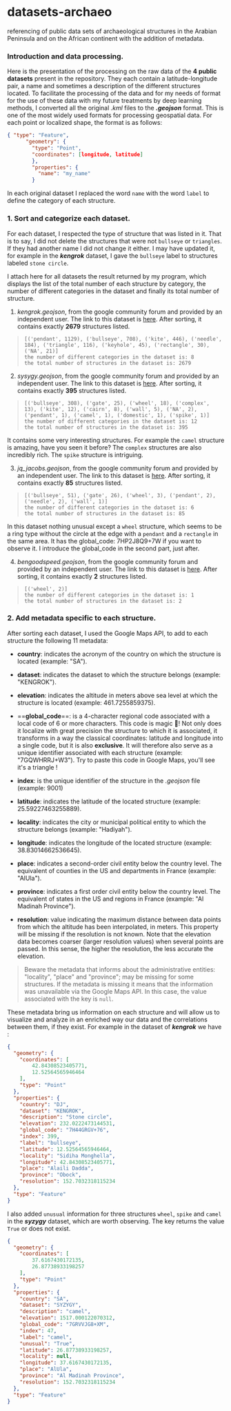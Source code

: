 # datasets-archaeo
referencing of public data sets of archaeological structures in the Arabian Peninsula and on the African continent with the addition of metadata.

### Introduction and data processing.

Here is the presentation of the processing on the raw data of the **4 public datasets** present in the repository. They each contain a latitude-longitude pair, a name and sometimes a description of the different structures located. To facilitate the processing of the data and for my needs of format for the use of these data with my future treatments by deep learning methods, I converted all the original _.kml_ files to the _**.geojson**_ format. This is one of the most widely used formats for processing geospatial data. For each point or localized shape, the format is as follows:

```json
{ "type": "Feature",
      "geometry": {
        "type": "Point",
        "coordinates": [longitude, latitude]
        },
        "properties": {
          "name": "my_name"
        }
```
        
In each original dataset I replaced the word `name` with the word `label` to define the category of each structure.

### 1.  Sort and categorize each dataset.

For each dataset, I respected the type of structure that was listed in it. That is to say, I did not delete the structures that were not `bullseye` or `triangles`. If they had another name I did not change it either. I may have updated it, for example in the ***kengrok*** dataset, I gave the `bullseye` label to structures labeled `stone circle`. 


I attach here for all datasets the result returned by my program, which displays the list of the total number of each structure by category, the number of different categories in the dataset and finally its total number of structure.

1. *kengrok.geojson*, from the google community forum and provided by an independent user. The link to this dataset is [here](https://googleearthcommunity.proboards.com/thread/883/neolithic-sites-arabia-africa-kengrok). After sorting, it contains exactly **2679** structures listed.
> 
> ```
> [('pendant', 1129), ('bullseye', 708), ('kite', 446), ('needle', 184), ('triangle', 116), ('keyhole', 45), ('rectangle', 30), ('NA', 21)]
> the number of different categories in the dataset is: 8
> the total number of structures in the dataset is: 2679
> 
> ```

2. *sysygy.geojson*, from the google community forum and provided by an independent user. The link to this dataset is [here](https://googleearthcommunity.proboards.com/thread/2690/ancient-saudi-stone-structures). After sorting, it contains exactly **395** structures listed.
> 
> ```
> [('bullseye', 308), ('gate', 25), ('wheel', 18), ('complex', 13), ('kite', 12), ('cairn', 8), ('wall', 5), ('NA', 2), ('pendant', 1), ('camel', 1), ('domestic', 1), ('spike', 1)]
> the number of different categories in the dataset is: 12
> the total number of structures in the dataset is: 395
> 
> ```

It contains some very interesting structures. For example the `camel` structure is amazing, have you seen it before? The `complex` structures are also incredibly rich. The `spike` structure is intriguing. 

3. *jq_jacobs.geojson*, from the google community forum and provided by an independent user. The link to this dataset is [here](https://googleearthcommunity.proboards.com/thread/2691/saudi-stone-wheel-geoglyphs). After sorting, it contains exactly **85** structures listed.
> 
> ```
> [('bullseye', 51), ('gate', 26), ('wheel', 3), ('pendant', 2), ('needle', 2), ('wall', 1)]
> the number of different categories in the dataset is: 6
> the total number of structures in the dataset is: 85
> ```

In this dataset nothing unusual except a `wheel` structure, which seems to be a ring type without the circle at the edge with a `pendant` and a `rectangle` in the same area. It has the global_code: 7HP2J8Q9+7W if you want to observe it. I introduce the global_code in the second part, just after.

4. *bengoodspeed.geojson*, from the google community forum and provided by an independent user. The link to this dataset is [here](https://googleearthcommunity.proboards.com/thread/2691/saudi-stone-wheel-geoglyphs). After sorting, it contains exactly **2** structures listed.
> ```
> [('wheel', 2)]
> the number of different categories in the dataset is: 1
> the total number of structures in the dataset is: 2
>```


### 2.  Add metadata specific to each structure.

After sorting each dataset, I used the Google Maps API, to add to each structure the following 11 metadata:

- **country**: indicates the acronym of the country on which the structure is located (example: "SA").

- **dataset**: indicates the dataset to which the structure belongs (example: "KENGROK").

- **elevation**: indicates the altitude in meters above sea level at which the structure is located (example: 461.7255859375).

- ==**global_code**==: is a 4-character regional code associated with a local code of 6 or more characters. This code is magic 🧙! Not only does it localize with great precision the structure to which it is associated, it transforms in a way the classical coordinates: latitude and longitude into a single code, but it is also **exclusive**. It will therefore also serve as a unique identifier associated with each structure (example: "7GQWHRRJ+W3"). Try to paste this code in Google Maps, you'll see it's a triangle !

- **index**: is the unique identifier of the structure in the _.geojson_ file (example: 9001)

- **latitude**: indicates the latitude of the located structure (example: 25.59227463255889).

- **locality**: indicates the city or municipal political entity to which the structure belongs (example: "Hadiyah").

- **longitude**: indicates the longitude of the located structure (example: 38.83014662536645).

- **place**: indicates a second-order civil entity below the country level. The equivalent of counties in the US and departments in France (example: "AlUla").

- **province**: indicates a first order civil entity below the country level. The equivalent of states in the US and regions in France (example: "Al Madinah Province").

- **resolution**: value indicating the maximum distance between data points from which the altitude has been interpolated, in meters. This property will be missing if the resolution is not known. Note that the elevation data becomes coarser (larger resolution values) when several points are passed. In this sense, the higher the resolution, the less accurate the elevation.

> Beware the metadata that informs about the administrative entities: "locality", "place" and "province"; may be missing for some structures. If the metadata is missing it means that the information was unavailable via the Google Maps API. In this case, the value associated with the key is `null`.

These metadata bring us information on each structure and will allow us to visualize and analyze in an enriched way our data and the correlations between them, if they exist. For example in the dataset of ***kengrok*** we have :

```json
{
  "geometry": {
  	"coordinates": [
  		42.84308523405771,
  		12.52564565946464
  	],
  	"type": "Point"
  },
  "properties": {
  	"country": "DJ",
  	"dataset": "KENGROK",
  	"description": "Stone circle",
  	"elevation": 232.0222473144531,
  	"global_code": "7H44GRGV+76",
  	"index": 399,
  	"label": "bullseye",
  	"latitude": 12.52564565946464,
  	"locality": "Sidiha Monghella",
  	"longitude": 42.84308523405771,
  	"place": "Alaili Dadda",
  	"province": "Obock",
  	"resolution": 152.7032318115234
  },
  "type": "Feature"
}
```

I also added `unusual` information for three structures `wheel`, `spike` and `camel` in the ***syzygy*** dataset, which are worth observing. The key returns the value `True` or does not exist.

```json
{
  "geometry": {
  	"coordinates": [
  		37.6167430172135,
  		26.87738933198257
  	],
  	"type": "Point"
  },
  "properties": {
  	"country": "SA",
  	"dataset": "SYZYGY",
  	"description": "camel",
  	"elevation": 1517.000122070312,
  	"global_code": "7GRVVJG8+XM",
  	"index": 47,
  	"label": "camel",
  	"unusual": "True",
  	"latitude": 26.87738933198257,
  	"locality": null,
  	"longitude": 37.6167430172135,
  	"place": "AlUla",
  	"province": "Al Madinah Province",
  	"resolution": 152.7032318115234
  },
  "type": "Feature"
}
```

